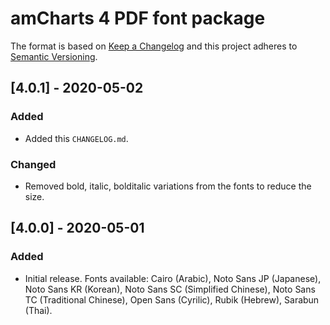 # amCharts 4 PDF font package

The format is based on [Keep a Changelog](http://keepachangelog.com/en/1.0.0/)
and this project adheres to [Semantic Versioning](http://semver.org/spec/v2.0.0.html).

## [4.0.1] - 2020-05-02

### Added
- Added this `CHANGELOG.md`.

### Changed
- Removed bold, italic, bolditalic variations from the fonts to reduce the size.


## [4.0.0] - 2020-05-01

### Added
- Initial release. Fonts available: Cairo (Arabic), Noto Sans JP (Japanese), Noto Sans KR (Korean), Noto Sans SC (Simplified Chinese), Noto Sans TC (Traditional Chinese), Open Sans (Cyrilic), Rubik (Hebrew), Sarabun (Thai).